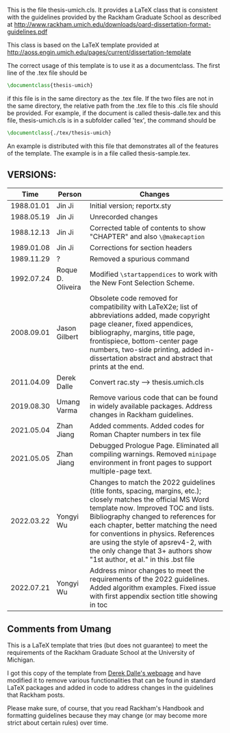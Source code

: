 This is the file thesis-umich.cls.
It provides a LaTeX class that is consistent with the guidelines
provided by the Rackham Graduate School as described at
<http://www.rackham.umich.edu/downloads/oard-dissertation-format-guidelines.pdf>

This class is based on the LaTeX template provided at <http://aoss.engin.umich.edu/pages/current/dissertation-template>

The correct usage of this template is to use it as a documentclass.
The first line of the .tex file should be
```LaTeX
\documentclass{thesis-umich}
```
if this file is in the same directory as the .tex file.  If the
two files are not in the same directory, the relative path from
the .tex file to this .cls file should be provided.  For example,
if the document is called thesis-dalle.tex and this file,
thesis-umich.cls is in a subfolder called 'tex', the command
should be
```LaTeX
\documentclass{./tex/thesis-umich}
```
An example is distributed with this file that demonstrates all
of the features of the template.  The example is in a file called
thesis-sample.tex.


## VERSIONS:

| Time | Person | Changes |
| --- | --- | --- |
| 1988.01.01 | Jin Ji            | Initial version; reportx.sty |
| 1988.05.19 | Jin Ji            | Unrecorded changes |
| 1988.12.13 | Jin Ji            | Corrected table of contents to show "CHAPTER" and also `\@makecaption` |
| 1989.01.08 | Jin Ji            | Corrections for section headers |
| 1989.11.29 | ?                 | Removed a spurious command |
| 1992.07.24 | Roque D. Oliveira | Modified `\startappendices` to work with the New Font Selection Scheme. |
| 2008.09.01 | Jason Gilbert     | Obsolete code removed for compatibility with LaTeX2e; list of abbreviations added, made copyright page cleaner, fixed appendices, bibliography, margins, title page, frontispiece, bottom-center page numbers, two-side printing, added in-dissertation abstract and abstract that prints at the end. |
| 2011.04.09 | Derek Dalle       | Convert rac.sty --> thesis.umich.cls |
| 2019.08.30 | Umang Varma       | Remove various code that can be found in widely available packages. Address changes in Rackham guidelines. |
| 2021.05.04 | Zhan Jiang        | Added comments. Added codes for Roman Chapter numbers in tex file |
| 2021.05.05 | Zhan Jiang        | Debugged Prologue Page. Eliminated all compiling warnings. Removed `minipage` environment in front pages to support multiple-page text.|
| 2022.03.22 | Yongyi Wu         | Changes to match the 2022 guidelines (title fonts, spacing, margins, etc.); closely matches the official MS Word template now. Improved TOC and lists. Bibliography changed to references for each chapter, better matching the need for conventions in physics. References are using the style of apsrev4-2, with the only change that 3+ authors show "1st author, et al." in this .bst file
| 2022.07.21 | Yongyi Wu         | Address minor changes to meet the requirements of the 2022 guidelines. Added algorithm examples. Fixed issue with first appendix section title showing in toc

## Comments from Umang
This is a LaTeX template that tries (but does not guarantee) to meet the requirements of the Rackham Graduate School at the University of Michigan.

I got this copy of the template from [Derek Dalle's webpage](http://www-personal.umich.edu/~dalle/codes/thesis-umich/) and have modified it to remove various functionalities that can be found in standard LaTeX packages and added in code to address changes in the guidelines that Rackham posts.

Please make sure, of course, that you read Rackham's Handbook and formatting guidelines because they may change (or may become more strict about certain rules) over time.
